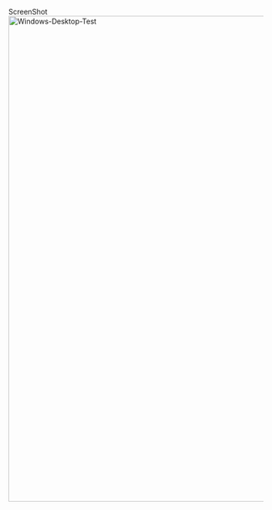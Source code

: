 ScreenShot<img width="960" alt="Windows-Desktop-Test" src="https://user-images.githubusercontent.com/94097592/193451962-0d6e092e-df63-4f8f-a06d-3554ff391d7b.png">
